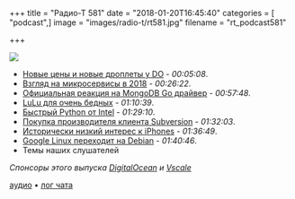 +++
title = "Радио-Т 581"
date = "2018-01-20T16:45:40"
categories = [ "podcast",]
image = "images/radio-t/rt581.jpg"
filename = "rt_podcast581"

+++

![](https://radio-t.com/images/radio-t/rt581.jpg)

- [Новые цены и новые дроплеты у DO](https://blog.digitalocean.com/new-droplet-plans/) - *00:05:08*.
- [Взгляд на микросервисы в 2018](http://www.dwmkerr.com/the-death-of-microservice-madness-in-2018/) - *00:26:22*.
- [Официальная реакция на MongoDB Go драйвер](https://engineering.mongodb.com/post/considering-the-community-effects-of-introducing-an-official-golang-mongodb-driver) - *00:57:48*.
- [LuLu для очень бедных](https://objective-see.com/products/lulu.html) - *01:10:39*.
- [Быстрый Python от Intel](https://software.seek.intel.com/python-distribution) - *01:29:10*.
- [Покупка производителя клиента Subversion](https://techcrunch.com/2018/01/18/assembla-acquires-cornerstone-a-subversion-client-for-macos/) - *01:32:03*.
- [Исторически низкий интерес к iPhones](http://bgr.com/2018/01/18/iphone-x-sales-vs-iphone-8-survey-data/) - *01:36:49*.
- [Google Linux переходит на Debian](http://www.androidpolice.com/2018/01/19/googles-linux-workstations-switching-ubuntu-debian/) - *01:40:46*.
- Темы наших слушателей

*Спонсоры этого выпуска [DigitalOcean](https://do.co/radiot) и [Vscale](http://bit.ly/radio-t_vscale)*

[аудио](https://cdn.radio-t.com/rt_podcast581.mp3) • [лог чата](http://chat.radio-t.com/logs/radio-t-581.html)
<audio src="https://cdn.radio-t.com/rt_podcast581.mp3" preload="none"></audio>
